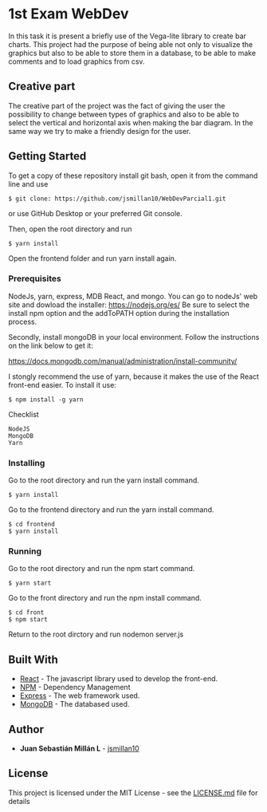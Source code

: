 # 1st Exam WebDev
In this task it is present a briefly use of the Vega-lite library to create bar charts. 
This project had the purpose of being able not only to visualize the graphics but also to be able to store them in a database, to be able to make comments and to load graphics from csv.

## Creative part
The creative part of the project was the fact of giving the user the possibility to change between types of graphics and also to be able to select the vertical and horizontal axis when making the bar diagram. In the same way we try to make a friendly design for the user.

## Getting Started
To get a copy of these repository install git bash, open it from the command line and use 
```
$ git clone: https://github.com/jsmillan10/WebDevParcial1.git
```
or use GitHub Desktop or your preferred Git console.

Then, open the root directory and run
```
$ yarn install
```
Open the frontend folder and run yarn install again.

### Prerequisites

NodeJs, yarn, express, MDB React, and mongo.
You can go to nodeJs' web site and dowload the installer: https://nodejs.org/es/
Be sure to select the install npm option and the addToPATH option during the installation process.

Secondly, install mongoDB in your local environment. Follow the instructions on the link below to get it:

https://docs.mongodb.com/manual/administration/install-community/

I stongly recommend the use of yarn, because it makes the use of the React front-end easier. To install it use:
```
$ npm install -g yarn
```

Checklist
```
NodeJS
MongoDB
Yarn
```

### Installing

Go to the root directory and run the yarn install command.

```
$ yarn install
```

Go to the frontend directory and run the yarn install command.

```
$ cd frontend
$ yarn install
```

### Running

Go to the root directory and run the npm start command.

```
$ yarn start
```

Go to the front directory and run the npm install command.

```
$ cd front
$ npm start
```
Return to the root dirctory and run nodemon server.js



## Built With

* [React](https://reactjs.org/) - The javascript library used to develop the front-end.
* [NPM](https://www.npmjs.com/) - Dependency Management
* [Express](http://expressjs.com/es/) - The web framework used.
* [MongoDB](https://www.mongodb.com/es) - The databased used.


## Author

* **Juan Sebastián Millán L** - [jsmillan10](https://github.com/jsmillan10)



## License

This project is licensed under the MIT License - see the [LICENSE.md](LICENSE) file for details
